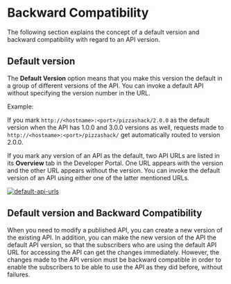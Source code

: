 # Backward Compatibility

The following section explains the concept of a default version and backward compatibility with regard to an API version.

## Default version

The **Default Version** option means that you make this version the default in a group of different versions of the API. You can invoke a default API without specifying the version number in the URL. 

Example:

If you mark `http://<hostname>:<port>/pizzashack/2.0.0` as the default version when the API has 1.0.0 and 3.0.0 versions as well, requests made to `http://<hostname>:<port>/pizzashack/` get automatically routed to version 2.0.0.

If you mark any version of an API as the default, two API URLs are listed in its **Overview** tab in the Developer Portal. One URL appears with the version and the other URL appears without the version. You can invoke the default version of an API using either one of the latter mentioned URLs.
   
   [![default-api-urls]({{base_path}}/assets/img/learn/default-api-urls.png)]({{base_path}}/assets/img/learn/default-api-urls.png)

## Default version and Backward Compatibility

When you need to modify a published API, you can create a new version of the existing API. In addition, you can make the new version of the API the default API version, so that the subscribers who are using the default API URL for accessing the API can get the changes immediately. However, the changes made to the API version must be backward compatible in order to enable the subscribers to be able to use the API as they did before, without failures. 